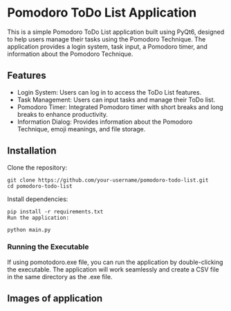 
# Pomodoro ToDo List Application

This is a simple Pomodoro ToDo List application built using PyQt6, designed to help users manage their tasks using the Pomodoro Technique. The application provides a login system, task input, a Pomodoro timer, and information about the Pomodoro Technique.


## Features

- Login System: Users can log in to access the ToDo List features.
- Task Management: Users can input tasks and manage their ToDo list.
- Pomodoro Timer: Integrated Pomodoro timer with short breaks and long breaks to enhance productivity.
- Information Dialog: Provides information about the Pomodoro Technique, emoji meanings, and file storage.


## Installation

Clone the repository:

```
git clone https://github.com/your-username/pomodoro-todo-list.git
cd pomodoro-todo-list
```
Install dependencies:
```
pip install -r requirements.txt
Run the application:
```
```
python main.py
```

### Running the Executable
If using pomotodoro.exe file, you can run the application by double-clicking the executable. The application will work seamlessly and create a CSV file in the same directory as the .exe file.
## Images of application



